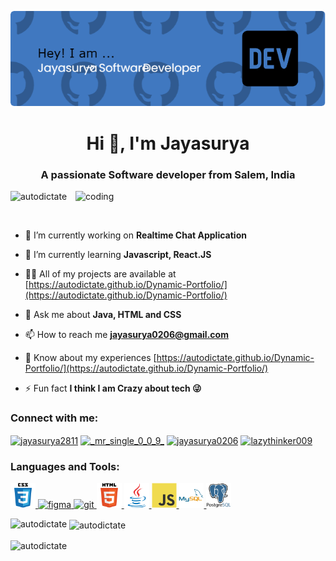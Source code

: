 ![MasterHead](./headerimg.png)
<h1 align="center">Hi 👋, I'm Jayasurya</h1>
<h3 align="center">A passionate Software developer from Salem, India</h3>
<img align="right" alt="coding" width="400" src="https://cdn.dribbble.com/users/1162077/screenshots/3848914/programmer.gif">

<p align="left"> <img src="https://komarev.com/ghpvc/?username=autodictate&label=Profile%20views&color=0e75b6&style=flat" alt="autodictate" /> </p>

<p align="left"> <a href="https://twitter.com/" target="blank"><img src="https://img.shields.io/twitter/follow/?logo=twitter&style=for-the-badge" alt="" /></a> </p>

- 🔭 I’m currently working on **Realtime Chat Application**

- 🌱 I’m currently learning **Javascript, React.JS**

- 👨‍💻 All of my projects are available at [https://autodictate.github.io/Dynamic-Portfolio/](https://autodictate.github.io/Dynamic-Portfolio/)

- 💬 Ask me about **Java, HTML and CSS**

- 📫 How to reach me **jayasurya0206@gmail.com**

- 📄 Know about my experiences [https://autodictate.github.io/Dynamic-Portfolio/](https://autodictate.github.io/Dynamic-Portfolio/)

- ⚡ Fun fact **I think I am Crazy about tech 😜**

<h3 align="left">Connect with me:</h3>
<p align="left">
<a href="https://linkedin.com/in/jayasurya2811" target="blank"><img align="center" src="https://raw.githubusercontent.com/rahuldkjain/github-profile-readme-generator/master/src/images/icons/Social/linked-in-alt.svg" alt="jayasurya2811" height="30" width="40" /></a>
<a href="https://instagram.com/_mr_single_0_0_9_" target="blank"><img align="center" src="https://raw.githubusercontent.com/rahuldkjain/github-profile-readme-generator/master/src/images/icons/Social/instagram.svg" alt="_mr_single_0_0_9_" height="30" width="40" /></a>
<a href="https://www.hackerrank.com/jayasurya0206" target="blank"><img align="center" src="https://raw.githubusercontent.com/rahuldkjain/github-profile-readme-generator/master/src/images/icons/Social/hackerrank.svg" alt="jayasurya0206" height="30" width="40" /></a>
<a href="https://www.leetcode.com/lazythinker009" target="blank"><img align="center" src="https://raw.githubusercontent.com/rahuldkjain/github-profile-readme-generator/master/src/images/icons/Social/leet-code.svg" alt="lazythinker009" height="30" width="40" /></a>
</p>

<h3 align="left">Languages and Tools:</h3>
<p align="left"> <a href="https://www.w3schools.com/css/" target="_blank" rel="noreferrer"> <img src="https://raw.githubusercontent.com/devicons/devicon/master/icons/css3/css3-original-wordmark.svg" alt="css3" width="40" height="40"/> </a> <a href="https://www.figma.com/" target="_blank" rel="noreferrer"> <img src="https://www.vectorlogo.zone/logos/figma/figma-icon.svg" alt="figma" width="40" height="40"/> </a> <a href="https://git-scm.com/" target="_blank" rel="noreferrer"> <img src="https://www.vectorlogo.zone/logos/git-scm/git-scm-icon.svg" alt="git" width="40" height="40"/> </a> <a href="https://www.w3.org/html/" target="_blank" rel="noreferrer"> <img src="https://raw.githubusercontent.com/devicons/devicon/master/icons/html5/html5-original-wordmark.svg" alt="html5" width="40" height="40"/> </a> <a href="https://www.java.com" target="_blank" rel="noreferrer"> <img src="https://raw.githubusercontent.com/devicons/devicon/master/icons/java/java-original.svg" alt="java" width="40" height="40"/> </a> <a href="https://developer.mozilla.org/en-US/docs/Web/JavaScript" target="_blank" rel="noreferrer"> <img src="https://raw.githubusercontent.com/devicons/devicon/master/icons/javascript/javascript-original.svg" alt="javascript" width="40" height="40"/> </a> <a href="https://www.mysql.com/" target="_blank" rel="noreferrer"> <img src="https://raw.githubusercontent.com/devicons/devicon/master/icons/mysql/mysql-original-wordmark.svg" alt="mysql" width="40" height="40"/> </a> <a href="https://www.postgresql.org" target="_blank" rel="noreferrer"> <img src="https://raw.githubusercontent.com/devicons/devicon/master/icons/postgresql/postgresql-original-wordmark.svg" alt="postgresql" width="40" height="40"/> </a> </p>

<p><img align="left" src="https://github-readme-stats.vercel.app/api/top-langs?username=autodictate&show_icons=true&locale=en&layout=compact" alt="autodictate" /></p>

<p>&nbsp;<img align="center" src="https://github-readme-stats.vercel.app/api?username=autodictate&show_icons=true&locale=en" alt="autodictate" /></p>

<p><img align="center" src="https://github-readme-streak-stats.herokuapp.com/?user=autodictate&" alt="autodictate" /></p>

